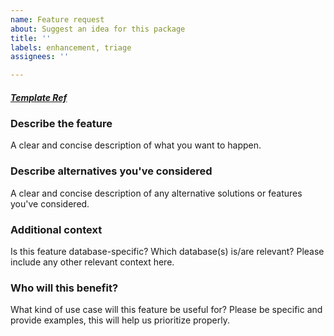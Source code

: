 ```yaml
---
name: Feature request
about: Suggest an idea for this package
title: ''
labels: enhancement, triage
assignees: ''

---
```


##### [Template Ref](https://github.com/dbt-labs/dbt-utils/blob/0.8.6/.github/ISSUE_TEMPLATE/feature_request.md)

### Describe the feature
A clear and concise description of what you want to happen.

### Describe alternatives you've considered
A clear and concise description of any alternative solutions or features you've considered.

### Additional context
Is this feature database-specific? Which database(s) is/are relevant? Please include any other relevant context here.

### Who will this benefit?
What kind of use case will this feature be useful for? Please be specific and provide examples, this will help us prioritize properly.
